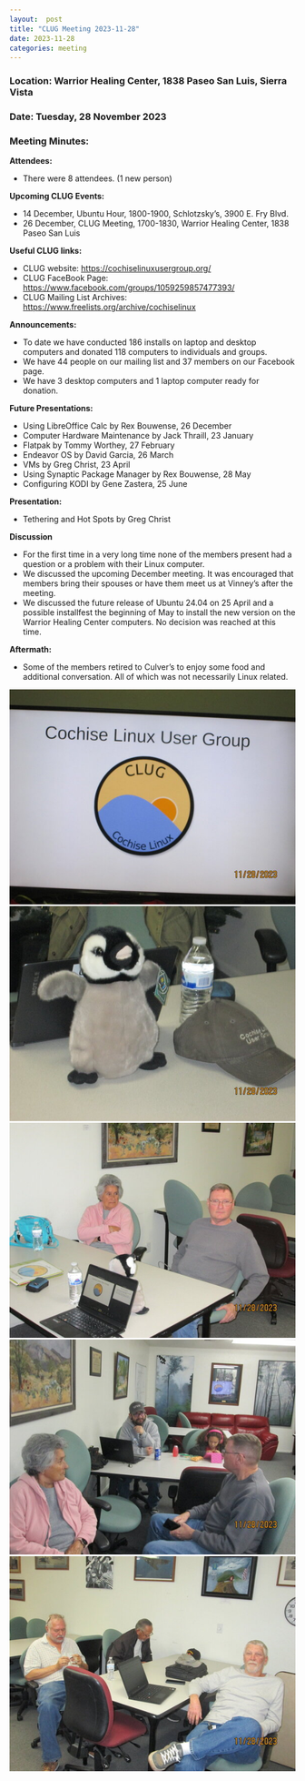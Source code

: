 ```yaml
---
layout:  post
title: "CLUG Meeting 2023-11-28"
date: 2023-11-28
categories: meeting
---
```


### Location: Warrior Healing Center, 1838 Paseo San Luis, Sierra Vista

### Date: Tuesday, 28 November 2023
### Meeting Minutes:

**Attendees:** 
 * There were 8 attendees.  (1 new person)  

**Upcoming CLUG Events:**
 * 14 December, Ubuntu Hour, 1800-1900, Schlotzsky’s, 3900 E. Fry Blvd.
 * 26 December, CLUG Meeting, 1700-1830, Warrior Healing Center, 1838 Paseo San Luis

**Useful CLUG links:**
 * CLUG website:  https://cochiselinuxusergroup.org/
 * CLUG FaceBook Page:  https://www.facebook.com/groups/1059259857477393/
 * CLUG Mailing List Archives:  https://www.freelists.org/archive/cochiselinux

**Announcements:**
 * To date we have conducted 186 installs on laptop and desktop computers and donated 118 computers to individuals and groups.
 * We have 44 people on our mailing list and 37 members on our Facebook page.
 * We have 3 desktop computers and 1 laptop computer ready for donation.

**Future Presentations:**
 * Using LibreOffice Calc by Rex Bouwense, 26 December
 * Computer Hardware Maintenance by Jack Thraill, 23 January
 * Flatpak by Tommy Worthey, 27 February
 * Endeavor OS by David Garcia, 26 March
 * VMs by Greg Christ, 23 April
 * Using Synaptic Package Manager by Rex Bouwense, 28 May
 * Configuring KODI by Gene Zastera, 25 June

**Presentation:**
 * Tethering and Hot Spots by Greg Christ

**Discussion**
 * For the first time in a very long time none of the members present had a question or a problem with their Linux computer.
 * We discussed the upcoming December meeting.  It was encouraged that members bring their spouses or have them meet us at Vinney’s after the meeting.
 * We discussed the future release of Ubuntu 24.04 on 25 April and a possible installfest the beginning of May to install the new version on the Warrior Healing Center computers.  No decision was reached at this time.

**Aftermath:**
 * Some of the members retired to Culver’s to enjoy some food and additional conversation. All of which was not necessarily Linux related.

![alt text](https://raw.githubusercontent.com/CochiseLinuxUsersGroup/CochiseLinuxUsersGroup.github.io/master/images2/rsz_clug_meeting_2023-11-28_1.jpg)
![alt text](https://raw.githubusercontent.com/CochiseLinuxUsersGroup/CochiseLinuxUsersGroup.github.io/master/images2/rsz_clug_meeting_2023-11-28_2.jpg)
![alt text](https://raw.githubusercontent.com/CochiseLinuxUsersGroup/CochiseLinuxUsersGroup.github.io/master/images2/rsz_clug_meeting_2023-11-28_3.jpg)
![alt text](https://raw.githubusercontent.com/CochiseLinuxUsersGroup/CochiseLinuxUsersGroup.github.io/master/images2/rsz_clug_meeting_2023-11-28_4.jpg)
![alt text](https://raw.githubusercontent.com/CochiseLinuxUsersGroup/CochiseLinuxUsersGroup.github.io/master/images2/rsz_clug_meeting_2023-11-28_5.jpg)
